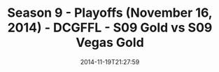 ---
title: Season 9 - Playoffs (November 16, 2014) - DCGFFL - S09 Gold vs S09 Vegas Gold
teams-score:
- team: _teams/s09-gold.md
  score:
- team: _teams/s09-vegas-gold.md
  score: 27
mvp: Matt Pearce (Gold), Josh Ellis (Vegas)
game-ball: N/A
season: 9
week: 9
date: '2014-11-19T21:27:59'
pageid: season-9-playoffs-4457-vs-4470
---